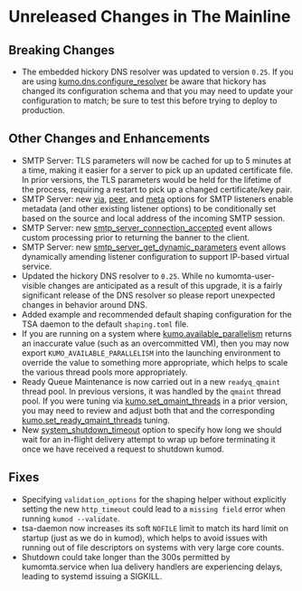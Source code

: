 # Unreleased Changes in The Mainline

## Breaking Changes
* The embedded hickory DNS resolver was updated to version `0.25`.
  If you are using
  [kumo.dns.configure_resolver](../reference/kumo.dns/configure_resolver.md) be
  aware that hickory has changed its configuration schema and that you may need
  to update your configuration to match; be sure to test this before trying to
  deploy to production.

## Other Changes and Enhancements

* SMTP Server: TLS parameters will now be cached for up to 5 minutes at
  a time, making it easier for a server to pick up an updated certificate
  file. In prior versions, the TLS parameters would be held for the lifetime
  of the process, requiring a restart to pick up a changed certificate/key
  pair.
* SMTP Server: new [via](../reference/kumo/start_esmtp_listener/via.md),
  [peer](../reference/kumo/start_esmtp_listener/peer.md), and
  [meta](../reference/kumo/start_esmtp_listener/meta.md) options for
  SMTP listeners enable metadata (and other existing listener options) to
  be conditionally set based on the source and local address of the
  incoming SMTP session.
* SMTP Server: new
  [smtp_server_connection_accepted](../reference/events/smtp_server_connection_accepted.md)
  event allows custom processing prior to returning the banner to the client.
* SMTP Server: new
  [smtp_server_get_dynamic_parameters](../reference/events/smtp_server_get_dynamic_parameters.md)
  event allows dynamically amending listener configuration to support IP-based
  virtual service.
* Updated the hickory DNS resolver to `0.25`. While no kumomta-user-visible
  changes are anticipated as a result of this upgrade, it is a fairly
  significant release of the DNS resolver so please report unexpected
  changes in behavior around DNS.
* Added example and recommended default shaping configuration for the
  TSA daemon to the default `shaping.toml` file.
* If you are running on a system where
  [kumo.available_parallelism](../reference/kumo/available_parallelism.md)
  returns an inaccurate value (such as an overcommitted VM), then you may
  now export `KUMO_AVAILABLE_PARALLELISM` into the launching environment to
  override the value to something more appropriate, which helps to scale
  the various thread pools more appropriately.
* Ready Queue Maintenance is now carried out in a new `readyq_qmaint` thread
  pool. In previous versions, it was handled by the `qmaint` thread pool.  If
  you were tuning via
  [kumo.set_qmaint_threads](../reference/kumo/set_qmaint_threads.md) in a prior
  version, you may need to review and adjust both that and the corresponding
  [kumo.set_ready_qmaint_threads](../reference/kumo/set_ready_qmaint_threads.md)
  tuning.
* New
  [system_shutdown_timeout](../reference/kumo/make_egress_path/system_shutdown_timeout.md)
  option to specify how long we should wait for an in-flight delivery attempt
  to wrap up before terminating it once we have received a request to shutdown
  kumod.

## Fixes

* Specifying `validation_options` for the shaping helper without explicitly
  setting the new `http_timeout` could lead to a `missing field` error when
  running `kumod --validate`.
* tsa-daemon now increases its soft `NOFILE` limit to match its hard limit
  on startup (just as we do in kumod), which helps to avoid issues with
  running out of file descriptors on systems with very large core counts.
* Shutdown could take longer than the 300s permitted by kumomta.service
  when lua delivery handlers are experiencing delays, leading to systemd
  issuing a SIGKILL.
